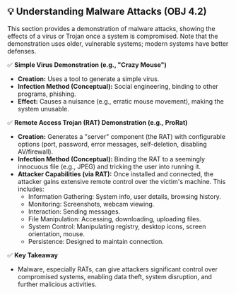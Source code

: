 ## 💡 Understanding Malware Attacks (OBJ 4.2)

This section provides a demonstration of malware attacks, showing the effects of a virus or Trojan once a system is compromised. Note that the demonstration uses older, vulnerable systems; modern systems have better defenses.

✅ **Simple Virus Demonstration (e.g., "Crazy Mouse")**
- **Creation:** Uses a tool to generate a simple virus.
- **Infection Method (Conceptual):** Social engineering, binding to other programs, phishing.
- **Effect:** Causes a nuisance (e.g., erratic mouse movement), making the system unusable.

✅ **Remote Access Trojan (RAT) Demonstration (e.g., ProRat)**
- **Creation:** Generates a "server" component (the RAT) with configurable options (port, password, error messages, self-deletion, disabling AV/firewall).
- **Infection Method (Conceptual):** Binding the RAT to a seemingly innocuous file (e.g., JPEG) and tricking the user into running it.
- **Attacker Capabilities (via RAT):** Once installed and connected, the attacker gains extensive remote control over the victim's machine. This includes:
  - Information Gathering: System info, user details, browsing history.
  - Monitoring: Screenshots, webcam viewing.
  - Interaction: Sending messages.
  - File Manipulation: Accessing, downloading, uploading files.
  - System Control: Manipulating registry, desktop icons, screen orientation, mouse.
  - Persistence: Designed to maintain connection.

✅ **Key Takeaway**
- Malware, especially RATs, can give attackers significant control over compromised systems, enabling data theft, system disruption, and further malicious activities.